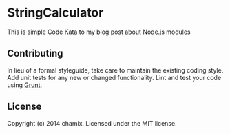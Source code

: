 # StringCalculator

This is simple Code Kata to my blog post about Node.js modules

## Contributing
In lieu of a formal styleguide, take care to maintain the existing coding style. Add unit tests for any new or changed functionality. Lint and test your code using [Grunt](http://gruntjs.com/).

## License
Copyright (c) 2014 chamix. Licensed under the MIT license.